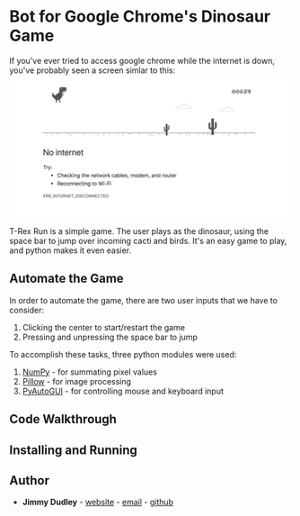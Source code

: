 # Bot for Google Chrome's Dinosaur Game

If you've ever tried to access google chrome while the internet is down, you've probably seen a screen simlar
to this:
![image maybe](https://github.com/dudleyj2/PythonProjects/blob/GoogleDinoBot/GoogleDinoBot/images/dino_game.jpg)

T-Rex Run is a simple game.  The user plays as the dinosaur, using the space bar to jump over incoming cacti
and birds.  It's an easy game to play, and python makes it even easier.

## Automate the Game
In order to automate the game, there are two user inputs that we have to consider:
 1. Clicking the center to start/restart the game
 2. Pressing and unpressing the space bar to jump

To accomplish these tasks, three python modules were used:
 1. [NumPy](https://docs.scipy.org/doc/numpy/) - for summating pixel values
 2. [Pillow](https://pillow.readthedocs.io/en/stable/) - for image processing
 3. [PyAutoGUI](https://pyautogui.readthedocs.io/en/latest/) - for controlling mouse and keyboard input

## Code Walkthrough

## Installing and Running

## Author

* **Jimmy Dudley** - [website](https://www.jimmydudley.com) - [email](dudleyj2@miamioh.edu) - [github](https://github.com/dudleyj2)
